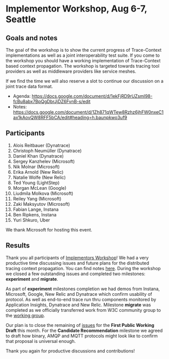 # Implementor Workshop, Aug 6-7, Seattle

## Goals and notes

The goal of the workshop is to show the current progress of Trace-Context implementations as well as a joint interoperability test suite.  If you come to the workshop you should have a working implementation of Trace-Context based context propagation. The workshop is targeted towards tracing tool providers as well as middleware providers like service meshes.

If we find the time we will also reserve a slot to continue our discussion on a joint trace data format.

- Agenda: https://docs.google.com/document/d/1ekFjRD9rUZsmI98-fcBu8abx7BpQgDbrJjDZ6FvnB-s/edit
- Notes: https://docs.google.com/document/d/1Zh871qWTew8Rzhz6jhFW0nxeC1ax1kAovQW8RFF5bCA/edit#heading=h.baunpkwo3uf9

## Participants

1. Alois Reitbauer (Dynatrace)
2. Christoph Neumüller (Dynatrace)
3. Daniel Khan (Dynatrace)
4. Sergey Kanzhelev (Microsoft)
5. Nik Molnar (Microsoft)
6. Erika Arnold (New Relic)
7. Natalie Wolfe (New Relic)
8. Ted Young (LightStep)
9. Morgan McLean (Google)
10. Liudmila Molkova (Microsoft)
11. Reiley Yang (Microsoft)
12. Zaki Maksyutov (Microsoft)
13. Fabian Lange, Instana
14. Ben Ripkens, Instana
15. Yuri Shkuro, Uber

We thank Microsoft for hosting this event.

## Results

Thank you all participants of [Implementors Workshop](https://docs.google.com/document/d/1ekFjRD9rUZsmI98-fcBu8abx7BpQgDbrJjDZ6FvnB-s/edit)! We had a very productive time discussing issues and future plans for the distributed tracing context propagation. You can find notes [here](https://docs.google.com/document/d/1Zh871qWTew8Rzhz6jhFW0nxeC1ax1kAovQW8RFF5bCA/edit#heading=h.baunpkwo3uf9). During the workshop we closed a few outstanding issues and completed two milestones: **experiment** and **migrate**.

As part of **experiment** milestones completion we had demos from Instana, Microsoft, Google, New Relic and Dynatrace which confirm usability of protocol. As well as end-to-end trace run thru components monitored by Application Insights, Dynatrace and New Relic. Milestone **migrate** was completed as we officially transferred work from W3C community group to the [working group](https://www.w3.org/2018/distributed-tracing/).

Our plan is to close the remaining of [issues](https://github.com/w3c/distributed-tracing/milestone/4) for the **First Public Working Draft** this month. For the **Candidate Recommendation** milestone we agreed to draft how binary, AMQP and MQTT protocols might look like to confirm that proposal is universal enough.

Thank you again for productive discussions and contributions!